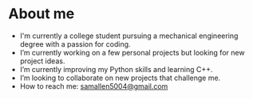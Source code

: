 # About me


- I'm currently a college student pursuing a mechanical engineering degree with a passion for coding.
- I’m currently working on a few personal projects but looking for new project ideas.
- I’m currently improving my Python skills and learning C++.
- I’m looking to collaborate on new projects that challenge me.
- How to reach me: samallen5004@gmail.com


